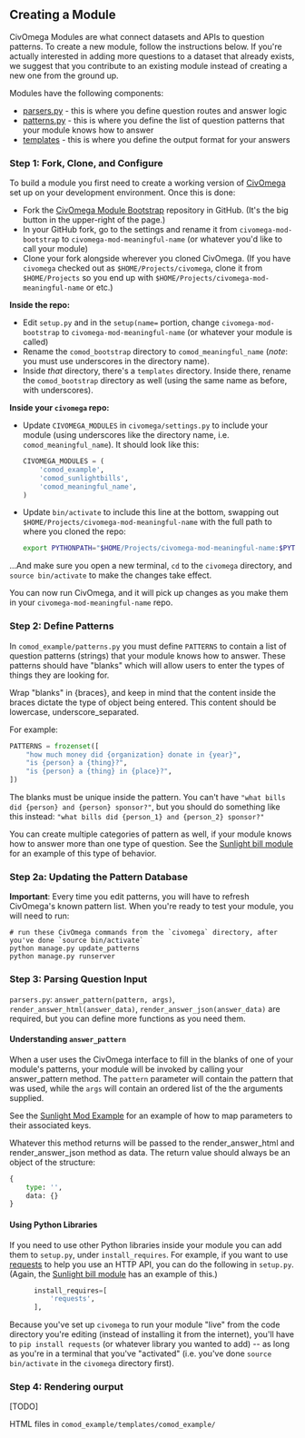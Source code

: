 ## Creating a Module
CivOmega Modules are what connect datasets and APIs to question patterns.  To create a new module, follow the instructions below.  If you're actually interested in adding more questions to a dataset that already exists, we suggest that you contribute to an existing module instead of creating a new one from the ground up.

Modules have the following components:

- [parsers.py](https://github.com/CivOmega/civomega-mod-bootstrap/comod_example/parser.py) - this is where you define question routes and answer logic
- [patterns.py](https://github.com/CivOmega/civomega-mod-bootstrap/comod_example/patterns.py) - this is where you define the list of question patterns that your module knows how to answer
- [templates](https://github.com/CivOmega/civomega-mod-bootstrap/comod_example/templates) - this is where you define the output format for your answers

### Step 1: Fork, Clone, and Configure

To build a module you first need to create a working version of [CivOmega](https://github.com/CivOmega/civomega) set up on your development environment.  Once this is done:

* Fork the [CivOmega Module Bootstrap](https://github.com/CivOmega/civomega-mod-bootstrap) repository in GitHub. (It's the big button in the upper-right of the page.)
* In your GitHub fork, go to the settings and rename it from `civomega-mod-bootstrap` to `civomega-mod-meaningful-name` (or whatever you'd like to call your module)
* Clone your fork alongside wherever you cloned CivOmega. (If you have `civomega` checked out as `$HOME/Projects/civomega`, clone it from `$HOME/Projects` so you end up with `$HOME/Projects/civomega-mod-meaningful-name` or etc.)

**Inside the repo:**

* Edit `setup.py` and in the `setup(name=` portion, change `civomega-mod-bootstrap` to `civomega-mod-meaningful-name` (or whatever your module is called)
* Rename the `comod_bootstrap` directory to `comod_meaningful_name` (*note*: you must use underscores in the directory name).
* Inside *that* directory, there's a `templates` directory. Inside there, rename the `comod_bootstrap` directory as well (using the same name as before, with underscores).

**Inside your `civomega` repo:**

* Update `CIVOMEGA_MODULES` in `civomega/settings.py` to include your module (using underscores like the directory name, i.e. `comod_meaningful_name`). It should look like this:

    ```python
    CIVOMEGA_MODULES = (
        'comod_example',
        'comod_sunlightbills',
        'comod_meaningful_name',
    )
    ```

* Update `bin/activate` to include this line at the bottom, swapping out `$HOME/Projects/civomega-mod-meaningful-name` with the full path to where you cloned the repo:

    ```bash
    export PYTHONPATH="$HOME/Projects/civomega-mod-meaningful-name:$PYTHONPATH"
    ```

...And make sure you open a new terminal, `cd` to the `civomega` directory, and `source bin/activate` to make the changes take effect.

You can now run CivOmega, and it will pick up changes as you make them in your `civomega-mod-meaningful-name` repo.

### Step 2: Define Patterns

In `comod_example/patterns.py` you must define `PATTERNS` to contain a list of question patterns (strings) that your module knows how to answer.  These patterns should have "blanks" which will allow users to enter the types of things they are looking for.

Wrap "blanks" in {braces}, and keep in mind that the content inside the braces dictate the type of object being entered.  This content should be lowercase, underscore_separated.

For example:

```python
PATTERNS = frozenset([
    "how much money did {organization} donate in {year}",
    "is {person} a {thing}?",
    "is {person} a {thing} in {place}?",
])
```

The blanks must be unique inside the pattern. You can't have `"what bills did {person} and {person} sponsor?"`, but you should do something like this instead: `"what bills did {person_1} and {person_2} sponsor?"`

You can create multiple categories of pattern as well, if your module knows how to answer more than one type of question.  See the [Sunlight bill module](https://github.com/CivOmega/civomega-mod-sunlightbills) for an example of this type of behavior.

### Step 2a: Updating the Pattern Database

**Important**: Every time you edit patterns, you will have to refresh CivOmega's known pattern list.  When you're ready to test your module, you will need to run:

```shell
# run these CivOmega commands from the `civomega` directory, after you've done `source bin/activate`
python manage.py update_patterns
python manage.py runserver
```

### Step 3: Parsing Question Input

`parsers.py`: `answer_pattern(pattern, args)`, `render_answer_html(answer_data)`, `render_answer_json(answer_data)` are required, but you can define more functions as you need them.


#### Understanding `answer_pattern`
When a user uses the CivOmega interface to fill in the blanks of one of your module's patterns, your module will be invoked by calling your answer_pattern method.  The `pattern` parameter will contain the pattern that was used, while the `args` will contain an ordered list of the the arguments supplied.

See the [Sunlight Mod Example](https://github.com/CivOmega/civomega-mod-sunlightbills) for an example of how to map parameters to their associated keys.

Whatever this method returns will be passed to the render_answer_html and render_answer_json method as data.  The return value should always be an object of the structure:

```python
{
    type: '',
    data: {}
}
```


#### Using Python Libraries
If you need to use other Python libraries inside your module you can add them to `setup.py`, under `install_requires`. For example, if you want to use [requests](http://docs.python-requests.org/en/latest/) to help you use an HTTP API, you can do the following in `setup.py`. (Again, the [Sunlight bill module](https://github.com/CivOmega/civomega-mod-sunlightbills) has an example of this.)

```python
      install_requires=[
          'requests',
      ],
```

Because you've set up `civomega` to run your module "live" from the code directory you're editing (instead of installing it from the internet), you'll have to `pip install requests` (or whatever library you wanted to add) -- as long as you're in a terminal that you've "activated" (i.e. you've done `source bin/activate` in the `civomega` directory first).

### Step 4: Rendering ourput

[TODO]

HTML files in `comod_example/templates/comod_example/`

